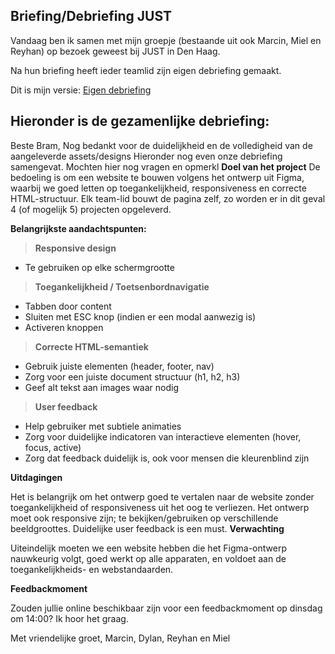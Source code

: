 ## Briefing/Debriefing JUST

Vandaag ben ik samen met mijn groepje (bestaande uit ook Marcin, Miel en Reyhan) op bezoek geweest bij JUST in Den Haag.

Na hun briefing heeft ieder teamlid zijn eigen debriefing gemaakt.

Dit is mijn versie:
[Eigen debriefing](https://docs.google.com/document/d/1XnrO-dWmpfR_IHlpgvJpZZVjCFILuz3XwcMFEVt_9Gc/edit?tab=t.0)  


## Hieronder is de gezamenlijke debriefing:

Beste Bram,
Nog bedankt voor de duidelijkheid en de volledigheid van de aangeleverde assets/designs
 Hieronder nog even onze debriefing samengevat. Mochten hier nog vragen en opmerkl
**Doel van het project**
De bedoeling is om een website te bouwen volgens het ontwerp uit Figma, waarbij we goed letten op toegankelijkheid, responsiveness en correcte HTML-structuur. Elk team-lid bouwt de pagina zelf, zo worden er in dit geval 4 (of mogelijk 5) projecten opgeleverd.  
  

**Belangrijkste aandachtspunten:**
 
> **Responsive design**  

* Te gebruiken op elke schermgrootte
> **Toegankelijkheid / Toetsenbordnavigatie**    

* Tabben door content  
* Sluiten met ESC knop (indien er een modal aanwezig is)  
* Activeren knoppen

> **Correcte HTML-semantiek**  

* Gebruik juiste elementen (header, footer, nav)
* Zorg voor een juiste document structuur (h1, h2, h3)
* Geef alt tekst aan images waar nodig  

> **User feedback**  

* Help gebruiker met subtiele animaties
* Zorg voor duidelijke indicatoren van interactieve elementen (hover, focus, active)
* Zorg dat feedback duidelijk is, ook voor mensen die kleurenblind zijn
 
**Uitdagingen**  

Het is belangrijk om het ontwerp goed te vertalen naar de website zonder toegankelijkheid of responsiveness uit het oog te verliezen. Het ontwerp moet ook responsive zijn; te bekijken/gebruiken op verschillende beeldgroottes. Duidelijke user feedback is een must.
**Verwachting**  

Uiteindelijk moeten we een website hebben die het Figma-ontwerp nauwkeurig volgt, goed werkt op alle apparaten, en voldoet aan de toegankelijkheids- en webstandaarden.

**Feedbackmoment**

Zouden jullie online beschikbaar zijn voor een feedbackmoment op dinsdag om 14:00? Ik hoor het graag.

Met vriendelijke groet,
Marcin, Dylan, Reyhan en Miel
